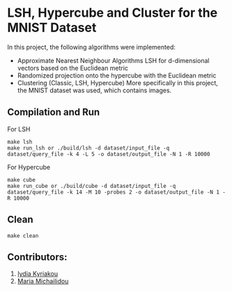 # LSH, Hypercube and Cluster for the MNIST Dataset

In this project, the following algorithms were implemented: 
* Approximate Nearest Neighbour Algorithms LSH for d-dimensional vectors based on the Euclidean metric 
* Randomized projection onto the hypercube with the Euclidean metric
* Clustering (Classic, LSH, Hypercube)
Μore specifically in this project, the MNIST dataset was used, which contains images.

## Compilation and Run
For LSH
```
make lsh
make run_lsh or ./build/lsh -d dataset/input_file -q dataset/query_file -k 4 -L 5 -o dataset/output_file -N 1 -R 10000
```
For Hypercube
```
make cube
make run_cube or ./build/cube -d dataset/input_file -q dataset/query_file -k 14 -M 10 -probes 2 -o dataset/output_file -N 1 -R 10000
```

## Clean 
```
make clean
```


## Contributors:
1. [lydia Kyriakou](https://github.com/LydiaKyriakou)
2. [Maria Michailidou](https://github.com/mariamiiiiii)